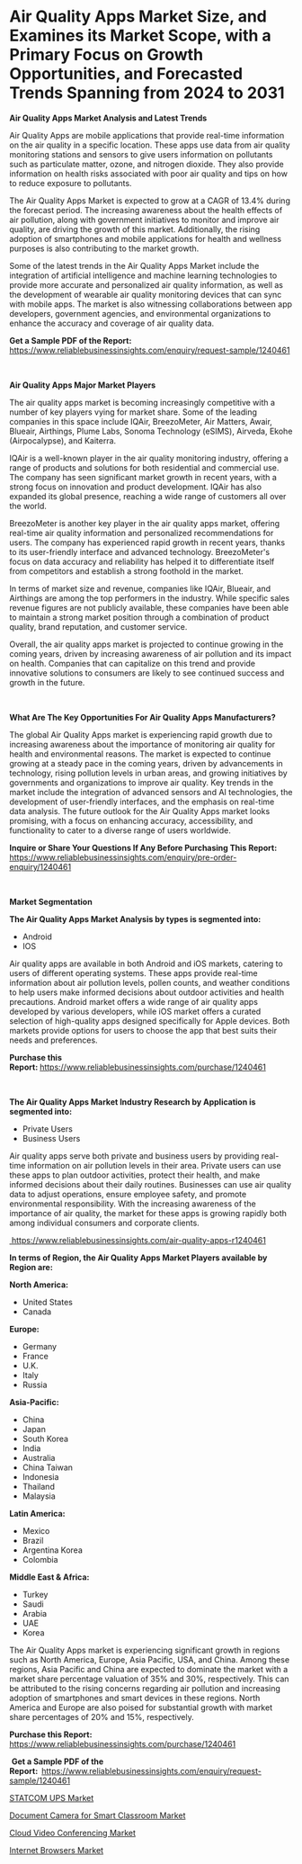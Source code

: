 <p><h1>Air Quality Apps Market Size, and Examines its Market Scope, with a Primary Focus on Growth Opportunities, and Forecasted Trends Spanning from 2024 to 2031</h1></p><p><strong>Air Quality Apps Market Analysis and Latest Trends</strong></p>
<p><p>Air Quality Apps are mobile applications that provide real-time information on the air quality in a specific location. These apps use data from air quality monitoring stations and sensors to give users information on pollutants such as particulate matter, ozone, and nitrogen dioxide. They also provide information on health risks associated with poor air quality and tips on how to reduce exposure to pollutants.</p><p>The Air Quality Apps Market is expected to grow at a CAGR of 13.4% during the forecast period. The increasing awareness about the health effects of air pollution, along with government initiatives to monitor and improve air quality, are driving the growth of this market. Additionally, the rising adoption of smartphones and mobile applications for health and wellness purposes is also contributing to the market growth.</p><p>Some of the latest trends in the Air Quality Apps Market include the integration of artificial intelligence and machine learning technologies to provide more accurate and personalized air quality information, as well as the development of wearable air quality monitoring devices that can sync with mobile apps. The market is also witnessing collaborations between app developers, government agencies, and environmental organizations to enhance the accuracy and coverage of air quality data.</p></p>
<p><strong>Get a Sample PDF of the Report:&nbsp;</strong> <a href="https://www.reliablebusinessinsights.com/enquiry/request-sample/1240461">https://www.reliablebusinessinsights.com/enquiry/request-sample/1240461</a></p>
<p>&nbsp;</p>
<p><strong>Air Quality Apps Major Market Players</strong></p>
<p><p>The air quality apps market is becoming increasingly competitive with a number of key players vying for market share. Some of the leading companies in this space include IQAir, BreezoMeter, Air Matters, Awair, Blueair, Airthings, Plume Labs, Sonoma Technology (eSIMS), Airveda, Ekohe (Airpocalypse), and Kaiterra.</p><p>IQAir is a well-known player in the air quality monitoring industry, offering a range of products and solutions for both residential and commercial use. The company has seen significant market growth in recent years, with a strong focus on innovation and product development. IQAir has also expanded its global presence, reaching a wide range of customers all over the world.</p><p>BreezoMeter is another key player in the air quality apps market, offering real-time air quality information and personalized recommendations for users. The company has experienced rapid growth in recent years, thanks to its user-friendly interface and advanced technology. BreezoMeter's focus on data accuracy and reliability has helped it to differentiate itself from competitors and establish a strong foothold in the market.</p><p>In terms of market size and revenue, companies like IQAir, Blueair, and Airthings are among the top performers in the industry. While specific sales revenue figures are not publicly available, these companies have been able to maintain a strong market position through a combination of product quality, brand reputation, and customer service.</p><p>Overall, the air quality apps market is projected to continue growing in the coming years, driven by increasing awareness of air pollution and its impact on health. Companies that can capitalize on this trend and provide innovative solutions to consumers are likely to see continued success and growth in the future.</p></p>
<p>&nbsp;</p>
<p><strong>What Are The Key Opportunities For Air Quality Apps Manufacturers?</strong></p>
<p><p>The global Air Quality Apps market is experiencing rapid growth due to increasing awareness about the importance of monitoring air quality for health and environmental reasons. The market is expected to continue growing at a steady pace in the coming years, driven by advancements in technology, rising pollution levels in urban areas, and growing initiatives by governments and organizations to improve air quality. Key trends in the market include the integration of advanced sensors and AI technologies, the development of user-friendly interfaces, and the emphasis on real-time data analysis. The future outlook for the Air Quality Apps market looks promising, with a focus on enhancing accuracy, accessibility, and functionality to cater to a diverse range of users worldwide.</p></p>
<p><strong>Inquire or Share Your Questions If Any Before Purchasing This Report:</strong> <a href="https://www.reliablebusinessinsights.com/enquiry/pre-order-enquiry/1240461">https://www.reliablebusinessinsights.com/enquiry/pre-order-enquiry/1240461</a></p>
<p>&nbsp;</p>
<p><strong>Market Segmentation</strong></p>
<p><strong>The Air Quality Apps Market Analysis by types is segmented into:</strong></p>
<p><ul><li>Android</li><li>IOS</li></ul></p>
<p><p>Air quality apps are available in both Android and iOS markets, catering to users of different operating systems. These apps provide real-time information about air pollution levels, pollen counts, and weather conditions to help users make informed decisions about outdoor activities and health precautions. Android market offers a wide range of air quality apps developed by various developers, while iOS market offers a curated selection of high-quality apps designed specifically for Apple devices. Both markets provide options for users to choose the app that best suits their needs and preferences.</p></p>
<p><strong>Purchase this Report:&nbsp;</strong><a href="https://www.reliablebusinessinsights.com/purchase/1240461">https://www.reliablebusinessinsights.com/purchase/1240461</a></p>
<p>&nbsp;</p>
<p><strong>The Air Quality Apps Market Industry Research by Application is segmented into:</strong></p>
<p><ul><li>Private Users</li><li>Business Users</li></ul></p>
<p><p>Air quality apps serve both private and business users by providing real-time information on air pollution levels in their area. Private users can use these apps to plan outdoor activities, protect their health, and make informed decisions about their daily routines. Businesses can use air quality data to adjust operations, ensure employee safety, and promote environmental responsibility. With the increasing awareness of the importance of air quality, the market for these apps is growing rapidly both among individual consumers and corporate clients.</p></p>
<p><a href="https://www.reliablebusinessinsights.com/air-quality-apps-r1240461">&nbsp;https://www.reliablebusinessinsights.com/air-quality-apps-r1240461</a></p>
<p><strong>In terms of Region, the Air Quality Apps Market Players available by Region are:</strong></p>
<p>
    <p> <strong> North America: </strong>
        <ul>
            <li>United States</li>
            <li>Canada</li>
        </ul>
        </p> 
    <p> <strong> Europe: </strong>
        <ul>
            <li>Germany</li>
            <li>France</li>
            <li>U.K.</li>
            <li>Italy</li>
            <li>Russia</li>
        </ul>
        </p> 
    <p> <strong> Asia-Pacific: </strong>
        <ul>
            <li>China</li>
            <li>Japan</li>
            <li>South Korea</li>
            <li>India</li>
            <li>Australia</li>
            <li>China Taiwan</li>
            <li>Indonesia</li>
            <li>Thailand</li>
            <li>Malaysia</li>
        </ul>
        </p> 
    <p> <strong> Latin America: </strong>
        <ul>
            <li>Mexico</li>
            <li>Brazil</li>
            <li>Argentina Korea</li>
            <li>Colombia</li>
        </ul>
        </p> 
    <p> <strong> Middle East & Africa: </strong>
        <ul>
            <li>Turkey</li>
            <li>Saudi</li>
            <li>Arabia</li>
            <li>UAE</li>
            <li>Korea</li>
        </ul>
    </p>
    </p>
<p><p>The Air Quality Apps market is experiencing significant growth in regions such as North America, Europe, Asia Pacific, USA, and China. Among these regions, Asia Pacific and China are expected to dominate the market with a market share percentage valuation of 35% and 30%, respectively. This can be attributed to the rising concerns regarding air pollution and increasing adoption of smartphones and smart devices in these regions. North America and Europe are also poised for substantial growth with market share percentages of 20% and 15%, respectively.</p></p>
<p><strong>Purchase this Report: </strong><a href="https://www.reliablebusinessinsights.com/purchase/1240461">https://www.reliablebusinessinsights.com/purchase/1240461</a></p>
<p>&nbsp;<strong>Get a Sample PDF of the Report:&nbsp;&nbsp;</strong><a href="https://www.reliablebusinessinsights.com/enquiry/request-sample/1240461">https://www.reliablebusinessinsights.com/enquiry/request-sample/1240461</a></p>
<p><strong></strong></p>
<p><p><a href="https://www.linkedin.com/pulse/statcom-ups-market-outlook-complete-industry-analysis-2024-2031-6pnwf">STATCOM UPS Market</a></p><p><a href="https://www.linkedin.com/pulse/document-camera-smart-classroom-market-analysis-report-tur2f">Document Camera for Smart Classroom Market</a></p><p><a href="https://github.com/seamusocallaghan/Market-Research-Report-List-1/blob/main/cloud-video-conferencing-market.md">Cloud Video Conferencing Market</a></p><p><a href="https://github.com/sydneyHaley871/Market-Research-Report-List-1/blob/main/internet-browsers-market.md">Internet Browsers Market</a></p></p>